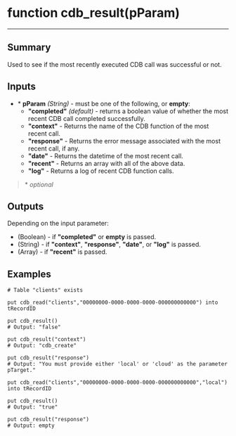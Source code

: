 # function cdb_result(pParam)
---
## Summary
Used to see if the most recently executed CDB call was successful or not.

## Inputs
* \* **pParam** *(String)* - must be one of the following, or **empty**:
	* **"completed"** *(default)* - returns a boolean value of whether the most recent CDB call completed successfully.
	* **"context"** - Returns the name of the CDB function of the most recent call.
	* **"response"** - Returns the error message associated with the most recent call, if any.
	* **"date"** - Returns the datetime of the most recent call.
	* **"recent"** - Returns an array with all of the above data.
	* **"log"** - Returns a log of recent CDB function calls.

> \* _optional_
	
## Outputs
Depending on the input parameter:
* (Boolean) - if **"completed"** or **empty** is passed.
* (String) - if **"context"**, **"response"**, **"date"**, or **"log"** is passed.
* (Array) - if **"recent"** is passed.


## Examples
```
# Table "clients" exists

put cdb_read("clients","00000000-0000-0000-0000-000000000000") into tRecordID

put cdb_result()
# Output: "false"

put cdb_result("context")
# Output: "cdb_create"

put cdb_result("response")
# Output: "You must provide either 'local' or 'cloud' as the parameter pTarget."

put cdb_read("clients","00000000-0000-0000-0000-000000000000","local") into tRecordID

put cdb_result()
# Output: "true"

put cdb_result("response")
# Output: empty
```
